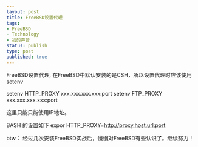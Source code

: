 ```yaml
---
layout: post
title: FreeBSD设置代理
tags:
- FreeBSD
- Technology
- 我的声音
status: publish
type: post
published: true
---
```

FreeBSD设置代理, 在FreeBSD中默认安装的是CSH，所以设置代理时应该使用 setenv

setenv HTTP_PROXY xxx.xxx.xxx.xxx:port
setenv FTP_PROXY xxx.xxx.xxx.xxx:port

这里只能只能使用IP地址。

BASH 的设置如下
expor HTTP_PROXY=http://proxy.host.url:port

btw：
经过几次安装FreeBSD实战后，慢慢对FreeBSD有些认识了。继续努力！

